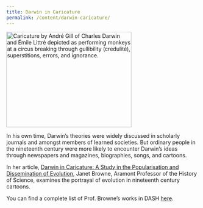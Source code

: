```yaml
---
title: Darwin in Caricature
permalink: /content/darwin-caricature/
---
```

<img src="{{site.baseurl}}/assets/img/Browne_Caricature.jpeg" alt="Caricature by André Gill of Charles Darwin and Émile Littré depicted as performing monkeys at a circus breaking through gullibility (credulité), superstitions, errors, and ignorance." width="328" height="250" class="floatleft">

In his own time, Darwin’s theories were widely discussed in scholarly journals and amongst members of learned societies. But ordinary people in the nineteenth century were more likely to encounter Darwin’s ideas through newspapers and magazines, biographies, songs, and cartoons.

In her article, [Darwin in Caricature: A Study in the Popularisation and Dissemination of Evolution,](http://nrs.harvard.edu/urn-3:HUL.InstRepos:3372264) Janet Browne, Aramont Professor of the History of Science, examines the portrayal of evolution in nineteenth century cartoons.

You can find a complete list of Prof. Browne’s works in DASH [here](http://dash.harvard.edu/browse?type=harvardAuthor&authority=e9cd66e26a90dd5a6cb279c00a769353).
